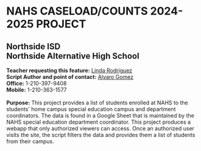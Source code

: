 # NAHS CASELOAD/COUNTS 2024-2025 PROJECT
## Northside ISD<br>Northside Alternative High School<br><Department of Academic Technology>
<b>Teacher requesting this feature:</b> [Linda Rodriguez](mailto:linda.rodriguez@nisd.net)<br>
<b>Script Author and point of contact:</b> [Alvaro Gomez](mailto:alvaro.gomez@nisd)<br><b>Office:</b> 1-210-397-9408<br><b>Mobile:</b> 1-210-363-1577<br><br>
<b>Purpose:</b> This project provides a list of students enrolled at NAHS to the students' home campus special education campus and department coordinators. The data is found in a Google Sheet that is maintained by the NAHS special education department coordinator. This project produces a webapp that only authorized viewers can access. Once an authorized user visits the site, the script filters the data and provides them a list of students from their campus.